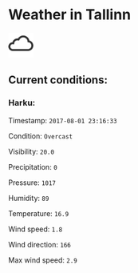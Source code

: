 # Weather in Tallinn 

<img src= 'images/cloud.png' width= '50' /> 

## Current conditions: 

### Harku: 

Timestamp: ``` 2017-08-01 23:16:33 ``` 

Condition: ``` Overcast ``` 

Visibility: ``` 20.0 ``` 

Precipitation: ``` 0 ``` 

Pressure: ``` 1017 ``` 

Humidity: ``` 89 ``` 

Temperature: ``` 16.9 ``` 

Wind speed: ``` 1.8 ``` 

Wind direction: ``` 166 ``` 

Max wind speed: ``` 2.9 ``` 

